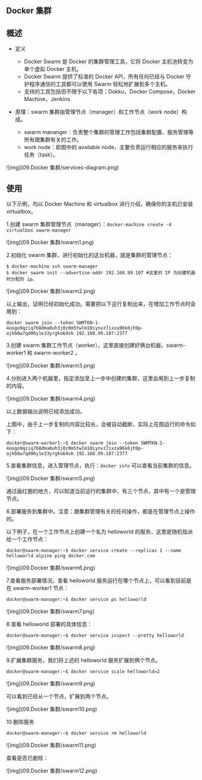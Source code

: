 ## Docker 集群

## 概述

- 定义
  - Docker Swarm 是 Docker 的集群管理工具，它将 Docker 主机池转变为单个虚拟 Docker 主机。
  - Docker Swarm 提供了标准的 Docker API，所有任何已经与 Docker 守护程序通信的工具都可以使用 Swarm 轻松地扩展到多个主机。
  - 支持的工具包括但不限于以下各项：Dokku，Docker Compose，Docker Machine，Jenkins

- 原理：swarm 集群由管理节点（manager）和工作节点（work node）构成。
  - swarm mananger：负责整个集群的管理工作包括集群配置、服务管理等所有跟集群有关的工作。
  - work node：即图中的 available node，主要负责运行相应的服务来执行任务（task）。

![img](09.Docker 集群/services-diagram.png)

## 使用

以下示例，均以 Docker Machine 和 virtualbox 进行介绍，确保你的主机已安装 virtualbox。

1.创建 swarm 集群管理节点（manager）：`docker-machine create -d virtualbox swarm-manager`

![img](09.Docker 集群/swarm1.png)

2.初始化 swarm 集群，进行初始化的这台机器，就是集群的管理节点：

```
$ docker-machine ssh swarm-manager
$ docker swarm init --advertise-addr 192.168.99.107 #这里的 IP 为创建机器时分配的 ip。
```

![img](09.Docker 集群/swarm2.png)

以上输出，证明已经初始化成功。需要把以下这行复制出来，在增加工作节点时会用到：

```
docker swarm join --token SWMTKN-1-4oogo9qziq768dma0uh3j0z0m5twlm10iynvz7ixza96k6jh9p-ajkb6w7qd06y1e33yrgko64sk 192.168.99.107:2377
```

3.创建 swarm 集群工作节点（worker），这里直接创建好俩台机器，swarm-worker1 和 swarm-worker2 。

![img](09.Docker 集群/swarm3.png)

4.分别进入两个机器里，指定添加至上一步中创建的集群，这里会用到上一步复制的内容。

![img](09.Docker 集群/swarm4.png)

以上数据输出说明已经添加成功。

上图中，由于上一步复制的内容比较长，会被自动截断，实际上在图运行的命令如下：

```
docker@swarm-worker1:~$ docker swarm join --token SWMTKN-1-4oogo9qziq768dma0uh3j0z0m5twlm10iynvz7ixza96k6jh9p-ajkb6w7qd06y1e33yrgko64sk 192.168.99.107:2377
```

5.查看集群信息，进入管理节点，执行：`docker info` 可以查看当前集群的信息。

![img](09.Docker 集群/swarm5.png)

通过画红圈的地方，可以知道当前运行的集群中，有三个节点，其中有一个是管理节点。

6.部署服务到集群中。注意：跟集群管理有关的任何操作，都是在管理节点上操作的。

以下例子，在一个工作节点上创建一个名为 helloworld 的服务，这里是随机指派给一个工作节点：

```
docker@swarm-manager:~$ docker service create --replicas 1 --name helloworld alpine ping docker.com
```

![img](09.Docker 集群/swarm6.png)

7.查看服务部署情况。查看 helloworld 服务运行在哪个节点上，可以看到目前是在 swarm-worker1 节点：

```
docker@swarm-manager:~$ docker service ps helloworld
```

![img](09.Docker 集群/swarm7.png)

8.查看 helloworld 部署的具体信息：

```
docker@swarm-manager:~$ docker service inspect --pretty helloworld
```

![img](09.Docker 集群/swarm8.png)

9.扩展集群服务，我们将上述的 helloworld 服务扩展到俩个节点。

```
docker@swarm-manager:~$ docker service scale helloworld=2
```

![img](09.Docker 集群/swarm9.png)

可以看到已经从一个节点，扩展到两个节点。

![img](09.Docker 集群/swarm10.png)

10.删除服务

```
docker@swarm-manager:~$ docker service rm helloworld
```

![img](09.Docker 集群/swarm11.png)

查看是否已删除：

![img](09.Docker 集群/swarm12.png)

